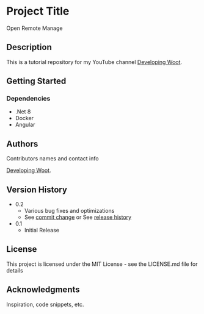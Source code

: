 # Project Title

Open Remote Manage

## Description

This is a tutorial repository for my YouTube channel [Developing Woot](https://www.youtube.com/channel/UCJEZ4BPUV8hrhcFmQRBPXgQ).

## Getting Started

### Dependencies

* .Net 8
* Docker
* Angular

## Authors

Contributors names and contact info

[Developing Woot](https://www.youtube.com/channel/UCJEZ4BPUV8hrhcFmQRBPXgQ).

## Version History

* 0.2
    * Various bug fixes and optimizations
    * See [commit change]() or See [release history]()
* 0.1
    * Initial Release

## License

This project is licensed under the MIT License - see the LICENSE.md file for details

## Acknowledgments

Inspiration, code snippets, etc.
